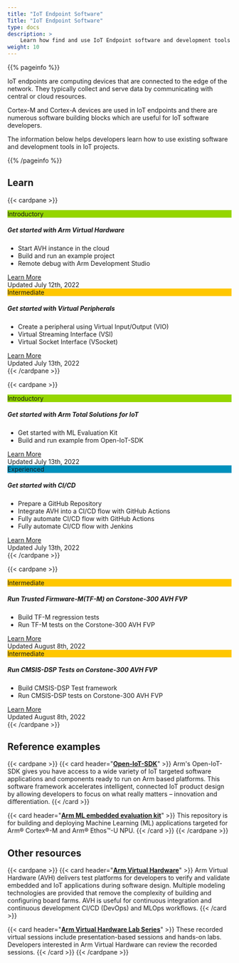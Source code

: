 ```yaml
---
title: "IoT Endpoint Software"
Title: "IoT Endpoint Software"
type: docs
description: >
    Learn how find and use IoT Endpoint software and development tools on new projects.
weight: 10
---
```


{{% pageinfo %}}

IoT endpoints are computing devices that are connected to the edge of the network. They typically collect and serve data by communicating with central or cloud resources. 

Cortex-M and Cortex-A devices are used in IoT endpoints and there are numerous software building blocks which are useful for IoT software developers. 

The information below helps developers learn how to use existing software and development tools in IoT projects.

{{% /pageinfo %}}


## Learn
{{< cardpane >}}
<div class="card text-center">
  <div class="card-header" style="background-color:#95d600;">Introductory</div>
  <div class="card-body">
    <h5 class="card-title"> <b> Get started with Arm Virtual Hardware </b> </h5>
    <p class="card-text">
    <div style="text-align:left">
     <ul >
      <li>Start AVH instance in the cloud</li>
      <li>Build and run an example project</li>
      <li>Remote debug with Arm Development Studio</li>
     </ul>
    </div>
    </p>
    <a href="/iot/avh" class="btn btn-primary">Learn More</a>
  </div>
  <div class="card-footer text-muted">Updated July 12th, 2022</div>
</div>

<div class="card text-center">
  <div class="card-header" style="background-color:#ffc700;">Intermediate</div>
  <div class="card-body">
    <h5 class="card-title"> <b> Get started with Virtual Peripherals </b> </h5>
    <p class="card-text">
    <div style="text-align:left">
     <ul>
      <li>Create a peripheral using Virtual Input/Output (VIO)</li>
      <li>Virtual Streaming Interface (VSI)</li>
      <li>Virtual Socket Interface (VSocket)</li>
   </ul>
   </div>
    </p>
    <a href="/iot/peripherals" class="btn btn-primary">Learn More</a>
  </div>
  <div class="card-footer text-muted">Updated July 13th, 2022</div>
</div>
{{< /cardpane >}}

{{< cardpane >}}
<div class="card text-center">
  <div class="card-header" style="background-color:#95d600;">Introductory</div>
  <div class="card-body">
    <h5 class="card-title"> <b> Get started with Arm Total Solutions for IoT </b> </h5>
    <p class="card-text">
    <div style="text-align:left">
     <ul>
      <li>Get started with ML Evaluation Kit</li>
      <li>Build and run example from Open-IoT-SDK</li>
   </ul>
   </div>
    </p>
    <a href="/iot/total-solutions" class="btn btn-primary">Learn More</a>
  </div>
  <div class="card-footer text-muted">Updated July 13th, 2022</div>
</div>

<div class="card text-center">
  <div class="card-header" style="background-color:#0091bd;">Experienced</div>
  <div class="card-body">
    <h5 class="card-title"> <b> Get started with CI/CD </b> </h5>
    <p class="card-text">
    <div style="text-align:left">
     <ul>
      <li>Prepare a GitHub Repository</li>
      <li>Integrate AVH into a CI/CD flow with GitHub Actions</li>
      <li>Fully automate CI/CD flow with GitHub Actions</li>
      <li>Fully automate CI/CD flow with Jenkins</li>
   </ul>
   </div>
    </p>
    <a href="/iot/cicd" class="btn btn-primary">Learn More</a>
  </div>
  <div class="card-footer text-muted">Updated July 13th, 2022</div>
</div>
{{< /cardpane >}}

{{< cardpane >}}
<div class="card text-center">
  <div class="card-header" style="background-color:#ffc700;">Intermediate</div>
  <div class="card-body">
    <h5 class="card-title"> <b> Run Trusted Firmware-M(TF-M) on Corstone-300 AVH FVP</b> </h5>
    <p class="card-text">
    <div style="text-align:left">
     <ul >
      <li>Build TF-M regression tests</li>
      <li>Run TF-M tests on the Corstone-300 AVH FVP</li>
     </ul>
    </div>
    </p>
    <a href="/iot/tfm" class="btn btn-primary">Learn More</a>
  </div>
  <div class="card-footer text-muted">Updated August 8th, 2022</div>
</div>

<div class="card text-center">
  <div class="card-header" style="background-color:#ffc700;">Intermediate</div>
  <div class="card-body">
    <h5 class="card-title"> <b> Run CMSIS-DSP Tests on Corstone-300 AVH FVP </b> </h5>
    <p class="card-text">
    <div style="text-align:left">
     <ul>
      <li>Build CMSIS-DSP Test framework</li>
      <li>Run CMSIS-DSP tests on Corstone-300 AVH FVP</li>
   </ul>
   </div>
    </p>
    <a href="/iot/cmsis" class="btn btn-primary">Learn More</a>
  </div>
  <div class="card-footer text-muted">Updated August 8th, 2022</div>
</div>
{{< /cardpane >}}


## Reference examples
{{< cardpane >}}
{{< card header="**[Open-IoT-SDK](https://github.com/ARM-software/open-iot-sdk)**" >}}
Arm's Open-IoT-SDK gives you have access to a wide variety of IoT targeted software applications and components ready to run on Arm based platforms. This software framework accelerates intelligent, connected IoT product design by allowing developers to focus on what really matters – innovation and differentiation.
{{< /card >}}

{{< card header="**[Arm ML embedded evaluation kit](https://review.mlplatform.org/plugins/gitiles/ml/ethos-u/ml-embedded-evaluation-kit/)**" >}}
This repository is for building and deploying Machine Learning (ML) applications targeted for Arm® Cortex®-M and Arm® Ethos™-U NPU.
{{< /card >}}
{{< /cardpane >}}

## Other resources

{{< cardpane >}}
{{< card header="**[Arm Virtual Hardware](https://www.arm.com/en/products/development-tools/simulation/virtual-hardware)**" >}}
Arm Virtual Hardware (AVH) delivers test platforms for developers to verify and validate embedded and IoT applications during software design. Multiple modeling technologies are provided that remove the complexity of building and configuring board farms. AVH is useful for continuous integration and continuous development CI/CD (DevOps) and MLOps workflows.
{{< /card >}}

{{< card header="**[Arm Virtual Hardware Lab Series](https://www.arm.com/campaigns/virtual-hardware-lab-series)**" >}}
These recorded virtual sessions include presentation-based sessions and hands-on labs. Developers interested in Arm Virtual Hardware can review the recorded sessions.
{{< /card >}}
{{< /cardpane >}}
